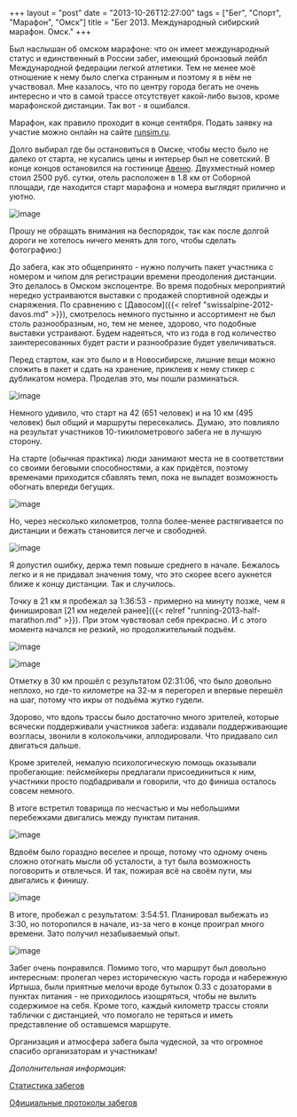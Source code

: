 +++
layout = "post"
date = "2013-10-26T12:27:00"
tags = ["Бег", "Спорт", "Марафон", "Омск"]
title = "Бег 2013. Международный сибирский марафон. Омск."
+++

Был наслышан об омском марафоне: что он имеет международный статус и единственный в России забег, имеющий бронзовый лейбл Международной федерации легкой атлетики. Тем не менее моё отношение к нему было слегка странным и поэтому я в нём не участвовал. Мне казалось, что по центру города бегать не очень интересно и что в самой трассе отсутствует какой-либо вызов, кроме марафонской дистанции. Так вот - я ошибался.

Марафон, как правило проходит в конце сентября. Подать заявку на участие можно онлайн на сайте [runsim.ru](http://runsim.ru/sim).

Долго выбирал где бы остановиться в Омске, чтобы место было не далеко от старта, не кусались цены и интерьер был не советский. В конце концов остановился на гостинице [Авеню](http://www.booking.com/hotel/ru/avenue.ru.html). Двухместный номер стоил 2500 руб. сутки, отель расположен в 1.8 км от Соборной площади, где находится старт марафона и номера выглядят прилично и уютно.

![image](/images/c6df0623cc9bb7aecb2b36f252e5da58252d3084738dbb76b87ff4e1a96c1447.jpg)

Прошу не обращать внимания на беспорядок, так как после долгой дороги не хотелось ничего менять для того, чтобы сделать фотографию:)

До забега, как это общепринято - нужно получить пакет участника с номером и чипом для регистрации времени преодоления дистанции. Это делалось в Омском экспоцентре. Во время подобных мероприятий нередко устраиваются выставки с продажей спортивной одежды и снаряжения. По сравнению с [Давосом]({{< relref "swissalpine-2012-davos.md" >}}), смотрелось немного пустынно и ассортимент не был столь разнообразным, но, тем не менее, здорово, что подобные выставки устраивают. Будем надеяться, что из года в год количество заинтересованных будет расти и разнообразие будет увеличиваться.

Перед стартом, как это было и в Новосибирске, лишние вещи можно сложить в пакет и сдать на хранение, приклеив к нему стикер с дубликатом номера. Проделав это, мы пошли разминаться.

![image](/images/f66c69d5e37278bc46ae62e8d1a7c2ec503e2e71ed5f8c0c1babc091577add98.jpg)

Немного удивило, что старт на 42 (651 человек) и на 10 км (495 человек) был общий и маршруты пересекались. Думаю, это повлияло на результат участников 10-тикилометрового забега не в лучшую сторону.

На старте (обычная практика) люди занимают места не в соответствии со своими беговыми способностями, а как придётся, поэтому временами приходится сбавлять темп, пока не выпадет возможность обогнать впереди бегущих.

![image](/images/8affddb3cee5b1c1d895dad6e465e82150ea73257ffcae063eb5b751e70c4708.jpg)

Но, через несколько километров, толпа более-менее растягивается по дистанции и бежать становится легче и свободней.

![image](/images/6a9d615eaf76fc5577be17a9474a5409b10393a0bae3d22ae03d266d08cb2225.jpg)

Я допустил ошибку, держа темп повыше среднего в начале. Бежалось легко и я не придавал значения тому, что это скорее всего аукнется ближе к концу дистанции. Так и случилось.

Точку в 21 км я пробежал за 1:36:53 - примерно на минуту позже, чем я финишировал [21 км неделей ранее]({{< relref "running-2013-half-marathon.md" >}}). При этом чувствовал себя прекрасно. И с этого момента начался не резкий, но продолжительный подъём.

![image](/images/93bb53a747135720256d82d8d5542220d4484adcc38eed7721bf1cc679fd0529.jpg)

![image](/images/a2d6e46e6ba97be1c134637ac7e547255d563660f9219a2becf7424c3dabfa9d.jpg)

Отметку в 30 км прошёл с результатом 02:31:06, что было довольно неплохо, но где-то километре на 32-м я перегорел и впервые перешёл на шаг, потому что икры от подъёма жутко гудели.

Здорово, что вдоль трассы было достаточно много зрителей, которые всячески поддерживали участников забега: издавали поддерживающие возгласы, звонили в колокольчики, аплодировали. Что придавало сил двигаться дальше.

Кроме зрителей, немалую психологическую помощь оказывали пробегающие: пейсмейкеры предлагали присоединиться к ним, участники просто подбадривали и говорили, что до финиша осталось совсем немного. 

В итоге встретил товарища по несчастью и мы небольшими перебежками двигались между пунктам питания. 

![image](/images/b13c6a100dfdc835f04a81b8edff51b33538ce7acc43abaf3e2b1639ee50a9b4.jpg)

Вдвоём было гораздно веселее и проще, потому что одному очень сложно отогнать мысли об усталости, а тут была возможность поговорить и отвлечься. И так, пожирая всё на своём пути, мы двигались к финишу.

![image](/images/5b61abb88220352758cf61e4aebcf976be159bf8b29b3413588a3e5ccc69a124.jpg)

В итоге, пробежал с результатом: 3:54:51. Планировал выбежать из 3:30, но поторопился в начале, из-за чего в конце проиграл много времени. Зато получил незабываемый опыт.

![image](/images/dea325f4a3d8090142ab1909de886c955f296af94491c87f9521bf2b574fa02d.jpg)

Забег очень понравился. Помимо того, что маршрут был довольно интересным: пролегал через историческую часть города и набережную Иртыша, были приятные мелочи вроде бутылок 0.33 с дозаторами в пунктах питания - не приходилось изощряться, чтобы не вылить содержимое на себя. Кроме того, каждый километр трассы стояли таблички с дистанцией, что помогало не теряться и иметь представление об оставшемся маршруте.

Организация и атмосфера забега была чудесной, за что огромное спасибо организаторам и участникам!

*Дополнительная информация:*

[Статистика забегов](http://www.runsim.ru/sim/participants/statistika/2013)

[Официальные протоколы забегов](http://www.runsim.ru/sim/participants/ofitsialnye-protokoly)